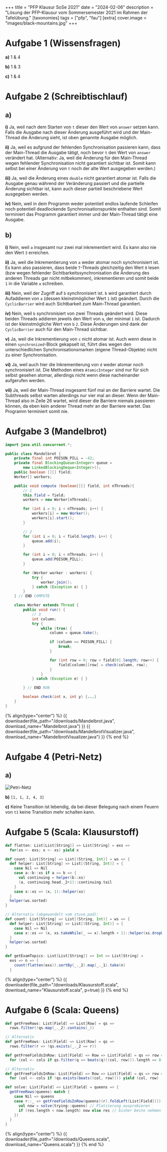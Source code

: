 +++
title = "PFP Klausur SoSe 2021"
date = "2024-02-06"
description = "Lösung der PFP-Klausur vom Sommersemester 2021 im Rahmen der Tafelübung."
[taxonomies]
tags = ["pfp", "fau"]
[extra]
cover.image = "images/black-mountains.jpg"
+++

# Aufgabe 1 (Wissensfragen)

**a)** 1 & 4

**b)** 1 & 3

**c)** 1 & 4

# Aufgabe 2 (Schreibtischlauf)

## a)

**i)** Ja, weil nach dem Starten von `t` dieser den Wert von `answer` setzen kann. Falls die Ausgabe nach dieser Änderung ausgeführt wird und der Main-Thread die Änderung sieht, ist oben genannte Ausgabe möglich.

**ii)** Ja, weil es aufgrund der fehlenden Synchronisation passieren kann, dass der Main-Thread die Ausgabe tätigt, noch bevor `t` den Wert von `answer` verändert hat. 
(Alternativ: Ja, weil die Änderung für den Main-Thread wegen fehlender Synchronisation nicht garantiert sichtbar ist. Somit kann selbst bei einer Änderung von `t` noch der alte Wert ausgegeben werden.)

**iii)** Ja, weil die Änderung eines `double` nicht garantiert atomar ist. Falls die Ausgabe genau während der Veränderung passiert und die partielle Änderung sichtbar ist, kann auch dieser partiell beschriebene Wert ausgegeben werden.

**iv)** Nein, weil in dem Programm weder potentiell endlos laufende Schleifen noch potentiell deadlockende Synchronisationspunkte enthalten sind. Somit terminiert das Programm garantiert immer und der Main-Thread tätigt eine Ausgabe.

## b)

**i)** Nein, weil `a` insgesamt nur zwei mal inkrementiert wird. Es kann also nie den Wert `3` erreichen.

**ii)** Ja, weil die Inkrementierung von `a` weder atomar noch synchronisiert ist. Es kann also passieren, dass beide `T`-Threads gleichzeitig den Wert `0` lesen (bzw wegen fehlender Sichtbarkeitssynchronisation die Änderung des anderen Threads gar nicht mitbekommen), inkrementieren und somit beide `1` in die Variable `a` schreiben.

**iii)** Nein, weil der Zugriff auf `b` synchronisiert ist. `b` wird garantiert durch Aufaddieren von `a` (dessen kleinstmöglicher Wert `1` ist) geändert. Durch die `CyclicBarrier` wird auch Sichtbarkeit zum Main-Thread garantiert.

**iv)** Nein, weil `b` synchronisiert von zwei Threads geändert wird. Diese beiden Threads addieren jeweils den Wert von `a`, der minimal `1` ist. Dadurch ist der kleinstmögliche Wert von `b` `2`. Diese Änderungen sind dank der `CyclicBarrier` auch für den Main-Thread sichtbar.

**v)** Ja, weil die Inkrementierung von `c` nicht atomar ist. Auch wenn diese in einen `synchronized`-Block gekapselt ist, führt dies wegen den unterschiedlichen Synchronisationsmarken (eigene Thread-Objekte) nicht zu einer Synchronisation.

**vi)** Ja, weil auch hier die Inkrementierung von `d` weder atomar noch synchronisiert ist. Die Methoden eines `AtomicInteger` sind nur für sich selbst gesehen atomar, allerdings nicht wenn diese nacheinander aufgerufen werden.

**vii)** Ja, weil der Main-Thread insgesamt fünf mal an der Barriere wartet. Die Subthreads selbst warten allerdings nur vier mal an dieser. Wenn der Main-Thread also in Zeile 26 wartet, wird dieser die Barriere niemals passieren können, da eben kein anderer Thread mehr an der Barriere wartet. Das Programm terminiert somit nie.

# Aufgabe 3 (Mandelbrot)

```java
import java.util.concurrent.*;

public class Mandelbrot {
    private final int POISON_PILL = -42;
    private final BlockingQueue<Integer> queue =
        new LinkedBlockingDeque<Integer>();
    public boolean [][] field;
    Worker[] workers;

    public void compute (boolean[][] field, int nThreads){
		// 1
		this.field = field;
		workers = new Worker[nThreads];

		for (int i = 0; i < nThreads; i++) {
			workers[i] = new Worker();
			workers[i].start();
		}

		// 2
		for (int i = 0; i < field.length; i++) {
			queue.add(i);
		}

		for (int i = 0; i < nThreads; i++) {
			queue.add(POISON_PILL);
		}

		for (Worker worker : workers) {
			try {
				worker.join();
			} catch (Exception e) { }
		}
    } // END COMPUTE

    class Worker extends Thread {
        public void run() {
			// 3
			int column;
			try {
				while (true) {
					column = queue.take();

					if (column == POISON_PILL) {
						break;
					}

					for (int row = 0; row < field[0].length; row++) {
						field[column][row] = check(column, row);
					}
				}
			} catch (Exception e) { }

        } // END RUN

        boolean check(int x, int y) {...}
    }
}
```
{% align(type="center") %}
{{ downloader(file_path="/downloads/Mandelbrot.java", download_name="Mandelbrot.java") }} {{ downloader(file_path="/downloads/MandelbrotVisualizer.java", download_name="MandelbrotVisualizer.java") }}
{% end %}

# Aufgabe 4 (Petri-Netz)

## a)

![Petri-Netz](/images/petri-ss21.png)

**b)** `[1, 1, 2, 4, 3]`

**c)** Keine Transition ist lebendig, da bei dieser Belegung nach einem Feuern von `t1` keine Transition mehr schalten kann.

# Aufgabe 5 (Scala: Klausurstoff)

```scala
def flatten: List[List[String]] => List[String] = exs =>
  for(xs <- exs; x <- xs) yield x

def count: List[String] => List[(String, Int)] = ws => {
  def helper: List[String] => List[(String, Int)] = {
    case Nil => Nil
    case a::b::xs if a == b => {
      val continuing = helper(b::xs)
      (a, continuing.head._2+1)::continuing.tail
    }
    case x::xs => (x, 1)::helper(xs)
  }
  helper(ws.sorted)
}

// Alternativ (abgewandelt vom stuve.pad):
def count: List[String] => List[(String, Int)] = ws => {
  def helper: List[String] => List[(String, Int)] = {
    case Nil => Nil
    case x::xs => (x, xs.takeWhile(_ == x).length + 1)::helper(xs.dropWhile(_ == x))
  }
  helper(ws.sorted)
}

def getExamTopics: List[List[String]] => Int => List[String] =
  exs => n => {
    count(flatten(exs)).sortBy(_._2).map(_._1).take(n)
  }
```

{% align(type="center") %}
{{ downloader(file_path="/downloads/Klausurstoff.scala", download_name="Klausurstoff.scala", p=true) }}
{% end %}

# Aufgabe 6 (Scala: Queens)

```scala
def getFreeRows: List[Field] => List[Row] = qs =>
  rows.filter(!qs.map(_._2).contains(_))

// Alternativ
def getFreeRows: List[Field] => List[Row] = qs =>
  rows.filter(r => !qs.exists(_._2 == r))

def getFreeFieldsInRow: List[Field] => Row => List[Field] = qs => row =>
  for (col <- cols if qs.filter(q => beats(q)((col, row))).length == 0) yield (col, row)

// Alternativ
def getFreeFieldsInRow: List[Field] => Row => List[Field] = qs => row =>
  for (col <- cols if !qs.exists(beats((col, row)))) yield (col, row)

def solve: List[Field] => List[Field] = queens => {
  getFreeRows(queens) match {
    case Nil => queens
    case r::_ => getFreeFieldsInRow(queens)(r).foldLeft(List[Field]())((res, trying) => {
      val now = solve(trying::queens) // Platzierung ausprobieren
      if (res.length < now.length) now else res // bisher beste nehmen
    })
  }
}
```

{% align(type="center") %}
{{ downloader(file_path="/downloads/Queens.scala", download_name="Queens.scala") }}
{% end %}
